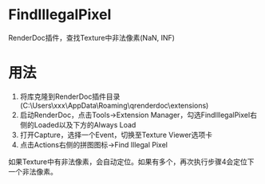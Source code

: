 # FindIllegalPixel
RenderDoc插件，查找Texture中非法像素(NaN, INF)

# 用法
1. 将库克隆到RenderDoc插件目录(C:\Users\xxx\AppData\Roaming\qrenderdoc\extensions)
2. 启动RenderDoc，点击Tools->Extension Manager，勾选FindIllegalPixel右侧的Loaded以及下方的Always Load
3. 打开Capture，选择一个Event，切换至Texture Viewer选项卡
4. 点击Actions右侧的拼图图标->Find Illegal Pixel

如果Texture中有非法像素，会自动定位。如果有多个，再次执行步骤4会定位下一个非法像素。
